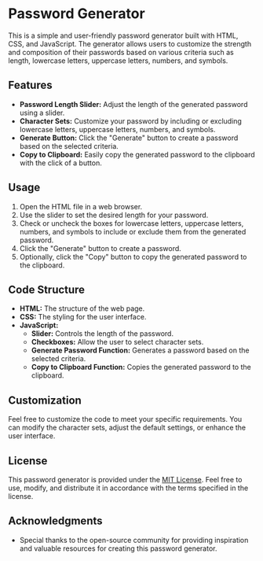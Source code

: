 # Password Generator

This is a simple and user-friendly password generator built with HTML, CSS, and JavaScript. The generator allows users to customize the strength and composition of their passwords based on various criteria such as length, lowercase letters, uppercase letters, numbers, and symbols.

## Features

- **Password Length Slider:** Adjust the length of the generated password using a slider.
- **Character Sets:** Customize your password by including or excluding lowercase letters, uppercase letters, numbers, and symbols.
- **Generate Button:** Click the "Generate" button to create a password based on the selected criteria.
- **Copy to Clipboard:** Easily copy the generated password to the clipboard with the click of a button.

## Usage

1. Open the HTML file in a web browser.
2. Use the slider to set the desired length for your password.
3. Check or uncheck the boxes for lowercase letters, uppercase letters, numbers, and symbols to include or exclude them from the generated password.
4. Click the "Generate" button to create a password.
5. Optionally, click the "Copy" button to copy the generated password to the clipboard.

## Code Structure

- **HTML:** The structure of the web page.
- **CSS:** The styling for the user interface.
- **JavaScript:**
  - **Slider:** Controls the length of the password.
  - **Checkboxes:** Allow the user to select character sets.
  - **Generate Password Function:** Generates a password based on the selected criteria.
  - **Copy to Clipboard Function:** Copies the generated password to the clipboard.

## Customization

Feel free to customize the code to meet your specific requirements. You can modify the character sets, adjust the default settings, or enhance the user interface.

## License

This password generator is provided under the [MIT License](LICENSE). Feel free to use, modify, and distribute it in accordance with the terms specified in the license.

## Acknowledgments

- Special thanks to the open-source community for providing inspiration and valuable resources for creating this password generator.
